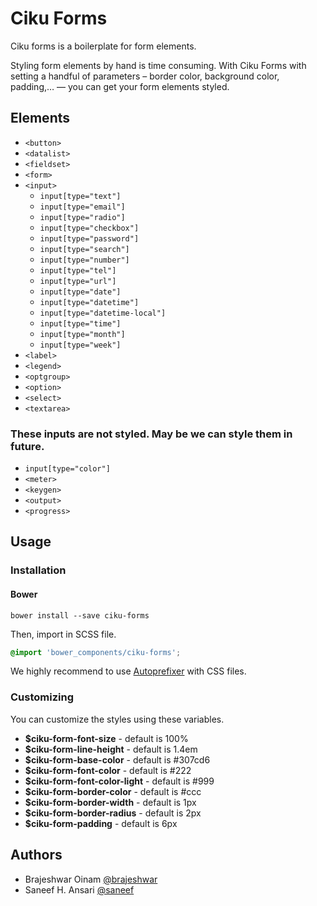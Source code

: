 # Ciku Forms

Ciku forms is a boilerplate for form elements.

Styling form elements by hand is time consuming. With Ciku Forms with setting a handful of parameters – border color, background color, padding,… — you can get your form elements styled.

## Elements

- `<button>`
- `<datalist>`
- `<fieldset>`
- `<form>`
- `<input>`
    - `input[type="text"]`
    - `input[type="email"]`
    - `input[type="radio"]` 
    - `input[type="checkbox"]`
    - `input[type="password"]`
    - `input[type="search"]`
    - `input[type="number"]`
    - `input[type="tel"]`
    - `input[type="url"]`
    - `input[type="date"]`
    - `input[type="datetime"]`
    - `input[type="datetime-local"]`
    - `input[type="time"]`
    - `input[type="month"]`
    - `input[type="week"]` 
- `<label>`
- `<legend>`
- `<optgroup>`
- `<option>`
- `<select>`
- `<textarea>`

### These inputs are not styled. May be we can style them in future.
- `input[type="color"]`
- `<meter>`
- `<keygen>`
- `<output>`
- `<progress>`

## Usage

### Installation

#### Bower

```Shell
bower install --save ciku-forms
```

Then, import in SCSS file.
```SCSS
@import 'bower_components/ciku-forms';
```

We highly recommend to use [Autoprefixer](https://github.com/postcss/autoprefixer) with CSS files.

### Customizing

You can customize the styles using these variables.

- **$ciku-form-font-size** - default is 100%
- **$ciku-form-line-height** - default is 1.4em
- **$ciku-form-base-color** - default is #307cd6
- **$ciku-form-font-color** - default is #222
- **$ciku-form-font-color-light** - default is #999
- **$ciku-form-border-color** - default is #ccc
- **$ciku-form-border-width** - default is 1px
- **$ciku-form-border-radius** - default is 2px
- **$ciku-form-padding** - default is 6px

## Authors
- Brajeshwar Oinam [@brajeshwar](https://twitter.com/brajeshwar)
- Saneef H. Ansari [@saneef](https://twitter.com/saneef)
